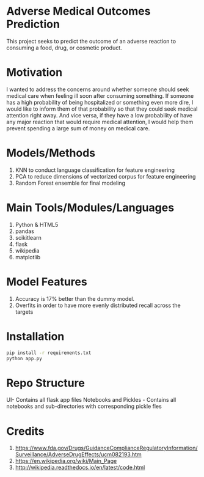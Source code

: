 # Adverse Medical Outcomes Prediction

This project seeks to predict the outcome of an adverse reaction to consuming a food, drug, or cosmetic product. 


# Motivation
I wanted to address the concerns around whether someone should seek medical care when feeling ill soon after consuming something. If someone has a high probability of being hospitalized or something even more dire, I would like to inform them of that probability so that they could seek medical attention right away. And vice versa, if they have a low probability of have any major reaction that would require medical attention, I would help them prevent spending a large sum of money on medical care.


# Models/Methods
1. KNN to conduct language classification for feature engineering 
2. PCA to reduce dimensions of vectorized corpus for feature engineering
3. Random Forest ensemble for final modeling 


# Main Tools/Modules/Languages  
1. Python & HTML5
2. pandas
3. scikitlearn
4. flask
5. wikipedia
6. matplotlib


# Model Features
1. Accuracy is 17% better than the dummy model.
2. Overfits in order to have more evenly distributed recall across the targets


# Installation
```bash
pip install -r requirements.txt 
python app.py 
```

# Repo Structure
UI- Contains all flask app files 
Notebooks and Pickles - Contains all notebooks and sub-directories with corresponding pickle fles



# Credits 
1. https://www.fda.gov/Drugs/GuidanceComplianceRegulatoryInformation/Surveillance/AdverseDrugEffects/ucm082193.htm
2. https://en.wikipedia.org/wiki/Main_Page
3. http://wikipedia.readthedocs.io/en/latest/code.html